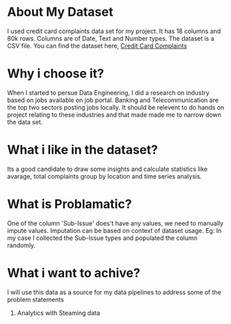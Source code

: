 # About My Dataset
I used credit card complaints data set for my project. It has 18 columns and 80k rows. Columns are of Date, Text and Number types.  The dataset is a CSV file. 
You can find the dataset here, [Credit Card Complaints]( https://data.world/dataquest/bank-and-credit-card-complaints)
# Why i choose it?
When I started to persue Data Engineering, I did a research on industry based on jobs available on job portal.  Banking and Telecommunication are the top two sectors posting jobs locally.  It should be relevent to do hands on project relating to these industries and that made made me to narrow down the data set.
# What i like in the dataset?
Its a good candidate to draw some insights and calculate statistics like avarage, total complaints group by location and time series analysis.
# What is Problamatic?
One of the column 'Sub-Issue' does't have any values, we need to manually impute values.  Imputation can be based on context of dataset usage.
Eg: In my case I collected the Sub-Issue types and populated the column randomly.
# What i want to achive?
I will use this data as a source for my data pipelines to address some of the problem statements
1. Analytics with Steaming data 
